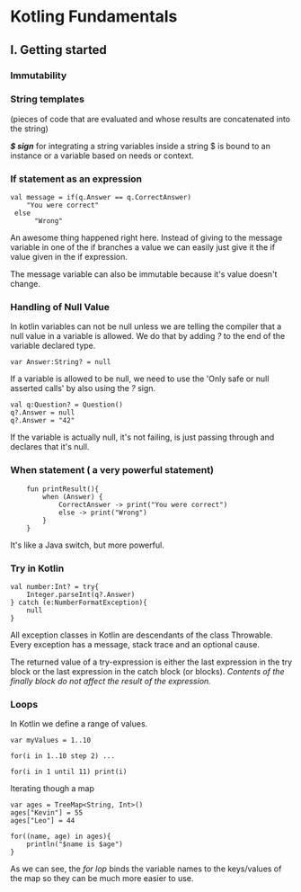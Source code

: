 # Kotling Fundamentals

## I. Getting started

### Immutability

### String templates

(pieces of code that are evaluated and whose results are concatenated into the string)

_**$ sign**_ for integrating a string variables inside a string 
$ is bound to an instance or a variable based on needs or context.

### If statement as an expression

    val message = if(q.Answer == q.CorrectAnswer)
        "You were correct"
     else
          "Wrong"

An awesome thing happened right here. Instead of giving to the message variable in one of the if branches a value we can easily just give it 
the if value given in the if expression.

The message variable can also be immutable because it's value doesn't change.

### Handling of Null Value

In kotlin variables can not be null unless we are telling the compiler that a null value in a variable is allowed.
We do that by adding _?_ to the end of the variable declared type.

    var Answer:String? = null
    
If a variable is allowed to be null, we need to use the 'Only safe or null asserted calls' by also using the _?_ sign.

    val q:Question? = Question()
    q?.Answer = null
    q?.Answer = "42"

If the variable is actually null, it's not failing, is just passing through and declares that it's null.

### When statement ( a very powerful statement)

        fun printResult(){
            when (Answer) {
                CorrectAnswer -> print("You were correct")
                else -> print("Wrong")
            }
        }

It's like a Java switch, but more powerful.

### Try in Kotlin


    val number:Int? = try{
        Integer.parseInt(q?.Answer)
    } catch (e:NumberFormatException){
        null
    }

All exception classes in Kotlin are descendants of the class Throwable. Every exception has a message, stack trace and an optional cause.

The returned value of a try-expression is either the last expression in the try block or the last expression in the catch block (or blocks). _Contents of the finally block do not affect the result of the expression._

### Loops

In Kotlin we define a range of values.

    var myValues = 1..10
    
    for(i in 1..10 step 2) ...
    
    for(i in 1 until 11) print(i)

Iterating though a map 
    
    var ages = TreeMap<String, Int>()
    ages["Kevin"] = 55
    ages["Leo"] = 44

    for((name, age) in ages){
        println("$name is $age")
    }
    
As we can see, the _for lop_ binds the variable names to the keys/values of the map so they can be much more easier to use.

